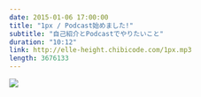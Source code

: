 ```yaml
---
date: 2015-01-06 17:00:00
title: "1px / Podcast始めました!"
subtitle: "自己紹介とPodcastでやりたいこと"
duration: "10:12"
link: http://elle-height.chibicode.com/1px.mp3
length: 3676133
---
```


![](http://cl.ly/ZCFi/1px.jpg)

<audio preload="none" controls src="http://elle-height.chibicode.com/1px.mp3" style="width: 100%; height: 100%;"></audio>

<p class="text-right space-sm">収録時間: 10:12 / <a href="http://elle-height.chibicode.com/1px.mp3" target="_blank">Download MP3</a></p>

## Notes
* 自己紹介
  * 9月まで渋谷のITベンチャーで勤務
  * 日本を出発して3ヶ月目
  * バンクーバーでは主に英語とUIデザインの勉強をしている
  * 春までに現地で就職することを目標にしている

* このPodcastでやっていこうと考えていること
  * 日々の勉強について発信していく
  * 周りにいるクリエイターにもインタビュー予定
  * 無事に就職できたら仕事についても発信したい

* 実際にPodcastの準備をして思ったこと
  * 基本的にやり方についてのリソース少ない
  * 有名ブログサービスを使えば多少楽らしい
  * Tumblrを使う方法もあるが､あえて<a href="http://jekyllrb.com/" target="_blank">Jekyll</a>を使用
  * 今後RSSやiTunesへの登録もする予定
  * プレーヤーのカスタマイズには<a href="http://mediaelementjs.com/" target="_blank">MediaElement.js</a>が便利
